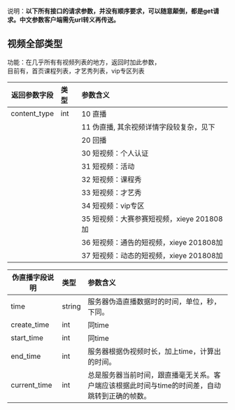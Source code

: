 说明：**以下所有接口的请求参数，并没有顺序要求，可以随意颠倒，都是get请求。中文参数客户端需先url转义再传送。**


## 视频全部类型

功能：在几乎所有有视频列表的地方，返回时加此参数，    
目前有，首页课程列表，才艺秀列表，vip专区列表  


| 返回参数字段        | 类型 |参数含义  |
| -------- |:---|:------|
|content_type        |int |  10 直播|
|        | |  11 伪直播, 其余视频详情字段较复杂，见下|
|        | |  20 回播|
|        | |  30 短视频：个人认证|
|        | |  31 短视频：活动|
|        | |  32 短视频：课程秀|
|        | |  33 短视频：才艺秀|
|        | |  34 短视频：vip专区|
|        | |  35 短视频：大赛参赛短视频，xieye 201808加|
|        | |  36 短视频：通告的短视频，xieye 201808加|
|        | |  37 短视频：动态的短视频，xieye 201808加|


| 伪直播字段说明        | 类型 |参数含义  |
| -------- |:---|:------|
| time |string | 服务器伪造直播数据时的时间，单位，秒，下同。 |
| create_time |int | 同time|
| start_time |int | 同time |
| end_time |int | 服务器根据伪视频时长，加上time，计算出的时间。 |
| current_time |int | 总是服务器当前时间，跟直播毫无关系。客户端应该根据此时间与time的时间差，自动跳转到正确的帧数。|














